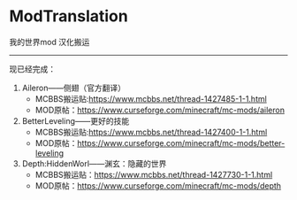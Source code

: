 # ModTranslation
我的世界mod 汉化搬运

---

现已经完成：
  1. Aileron——侧翅（官方翻译）
      - MCBBS搬运贴:https://www.mcbbs.net/thread-1427485-1-1.html
      - MOD原帖：https://www.curseforge.com/minecraft/mc-mods/aileron
  2. BetterLeveling——更好的技能
      - MCBBS搬运贴:https://www.mcbbs.net/thread-1427400-1-1.html
      - MOD原帖：https://www.curseforge.com/minecraft/mc-mods/better-leveling
  3. Depth:HiddenWorl——渊玄：隐藏的世界
      - MCBBS搬运贴：https://www.mcbbs.net/thread-1427730-1-1.html
      - MOD原帖：https://www.curseforge.com/minecraft/mc-mods/depth
